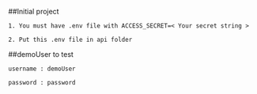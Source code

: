 ##Initial project

    1. You must have .env file with ACCESS_SECRET=< Your secret string >

    2. Put this .env file in api folder

##demoUser to test

    username : demoUser
    
    password : password

